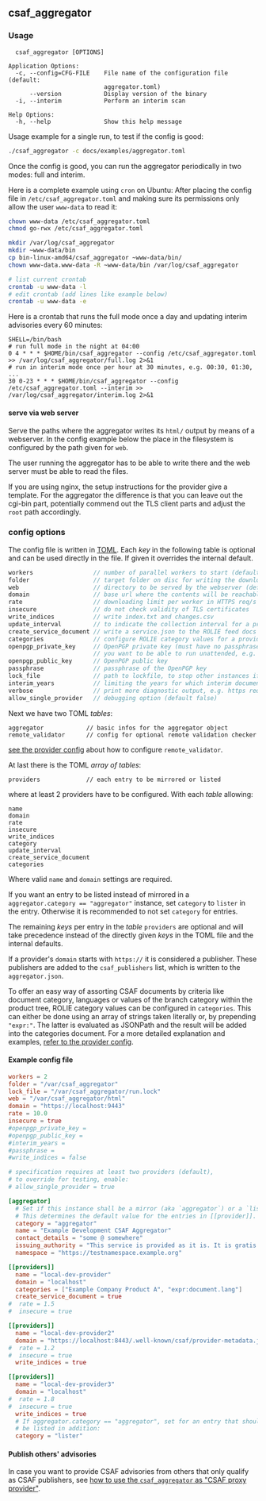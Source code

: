 ## csaf_aggregator

### Usage

```
  csaf_aggregator [OPTIONS]

Application Options:
  -c, --config=CFG-FILE    File name of the configuration file (default:
                           aggregator.toml)
      --version            Display version of the binary
  -i, --interim            Perform an interim scan

Help Options:
  -h, --help               Show this help message
```

Usage example for a single run, to test if the config is good:
```bash
./csaf_aggregator -c docs/examples/aggregator.toml
```

Once the config is good, you can run the aggregator periodically
in two modes: full and interim.

Here is a complete example using `cron` on Ubuntu: After placing
the config file in `/etc/csaf_aggregator.toml` and making sure
its permissions only allow the user `www-data` to read it:

```bash
chown www-data /etc/csaf_aggregator.toml
chmod go-rwx /etc/csaf_aggregator.toml

mkdir /var/log/csaf_aggregator
mkdir ~www-data/bin
cp bin-linux-amd64/csaf_aggregator ~www-data/bin/
chown www-data.www-data -R ~www-data/bin /var/log/csaf_aggregator

# list current crontab
crontab -u www-data -l
# edit crontab (add lines like example below)
crontab -u www-data -e
```

Here is a crontab that runs the full mode once a day and updating
interim advisories every 60 minutes:

```crontab
SHELL=/bin/bash
# run full mode in the night at 04:00
0 4 * * * $HOME/bin/csaf_aggregator --config /etc/csaf_aggregator.toml >> /var/log/csaf_aggregator/full.log 2>&1
# run in interim mode once per hour at 30 minutes, e.g. 00:30, 01:30, ...
30 0-23 * * * $HOME/bin/csaf_aggregator --config /etc/csaf_aggregator.toml --interim >> /var/log/csaf_aggregator/interim.log 2>&1
```


#### serve via web server

Serve the paths where the aggregator writes its `html/` output
by means of a webserver.
In the config example below the place in the filesystem
is configured by the path given for `web`.

The user running the aggregator has to be able to write there
and the web server must be able to read the files.

If you are using nginx, the setup instructions for the provider give
a template. For the aggregator the difference is that you can leave out
the cgi-bin part, potentially commend out the TLS client parts and
adjust the `root` path accordingly.


### config options

The config file is written in [TOML](https://toml.io/en/v1.0.0).
Each _key_ in the following table is optional and
can be used directly in the file. If given it overrides the internal default.

```go
workers                 // number of parallel workers to start (default 10)
folder                  // target folder on disc for writing the downloaded documents (default "/var/www")
web                     // directory to be served by the webserver (default "/var/www/html")
domain                  // base url where the contents will be reachable from outside (default "https://example.com")
rate                    // downloading limit per worker in HTTPS req/s (default: no limiting)
insecure                // do not check validity of TLS certificates
write_indices           // write index.txt and changes.csv
update_interval         // to indicate the collection interval for a provider (default ""on best effort")
create_service_document // write a service.json to the ROLIE feed docs for a provider (default false)
categories              // configure ROLIE category values for a provider
openpgp_private_key     // OpenPGP private key (must have no passphrase set, if
                        // you want to be able to run unattended, e.g. via cron.)
openpgp_public_key      // OpenPGP public key
passphrase              // passphrase of the OpenPGP key
lock_file               // path to lockfile, to stop other instances if one is not done (default no locking)
interim_years           // limiting the years for which interim documents are searched (default 0)
verbose                 // print more diagnostic output, e.g. https requests (default false)
allow_single_provider   // debugging option (default false)
```

Next we have two TOML _tables_:

```
aggregator            // basic infos for the aggregator object
remote_validator      // config for optional remote validation checker
```
[see the provider config](csaf_provider.md#provider-options) about
how to configure `remote_validator`.

At last there is the TOML _array of tables_:
```
providers             // each entry to be mirrored or listed
```

where at least 2 providers have to be configured.
With each _table_ allowing:

```
name
domain
rate
insecure
write_indices
category
update_interval
create_service_document
categories
```

Where valid `name` and `domain` settings are required.

If you want an entry to be listed instead of mirrored
in a `aggregator.category == "aggregator"` instance,
set `category` to `lister` in the entry.
Otherwise it is recommended to not set `category` for entries.

The remaining _keys_ per entry in the _table_ `providers`
are optional and will take precedence instead
of the directly given _keys_ in the TOML file and the internal defaults.

If a provider's `domain` starts with `https://` it is considered a publisher.
These publishers are added to the `csaf_publishers` list, which is written
to the `aggregator.json`.

To offer an easy way of assorting CSAF documents by criteria like
document category, languages or values of the branch category within
the product tree, ROLIE category values can be configured in `categories`.
This can either
be done using an array of strings taken literally or, by prepending `"expr:"`. 
The latter is evaluated as JSONPath and the result will be added into the 
categories document. For a more detailed explanation and examples,
[refer to the provider config](csaf_provider.md#provider-options).


#### Example config file
<!-- MARKDOWN-AUTO-DOCS:START (CODE:src=../docs/examples/aggregator.toml) -->
<!-- The below code snippet is automatically added from ../docs/examples/aggregator.toml -->
```toml
workers = 2
folder = "/var/csaf_aggregator"
lock_file = "/var/csaf_aggregator/run.lock"
web = "/var/csaf_aggregator/html"
domain = "https://localhost:9443"
rate = 10.0
insecure = true
#openpgp_private_key =
#openpgp_public_key =
#interim_years =
#passphrase =
#write_indices = false

# specification requires at least two providers (default),
# to override for testing, enable:
# allow_single_provider = true

[aggregator]
  # Set if this instance shall be a mirror (aka `aggregator`) or a `lister`.
  # This determines the default value for the entries in [[provider]].
  category = "aggregator"
  name = "Example Development CSAF Aggregator"
  contact_details = "some @ somewhere"
  issuing_authority = "This service is provided as it is. It is gratis for everybody."
  namespace = "https://testnamespace.example.org"

[[providers]]
  name = "local-dev-provider"
  domain = "localhost"
  categories = ["Example Company Product A", "expr:document.lang"]
  create_service_document = true
#  rate = 1.5
#  insecure = true

[[providers]]
  name = "local-dev-provider2"
  domain = "https://localhost:8443/.well-known/csaf/provider-metadata.json"
#  rate = 1.2
#  insecure = true
  write_indices = true

[[providers]]
  name = "local-dev-provider3"
  domain = "localhost"
#  rate = 1.8
#  insecure = true
  write_indices = true
  # If aggregator.category == "aggregator", set for an entry that should
  # be listed in addition:
  category = "lister"
```
<!-- MARKDOWN-AUTO-DOCS:END -->


#### Publish others' advisories

In case you want to provide CSAF advisories from others
that only qualify as CSAF publishers, see
[how to use the `csaf_aggregator` as "CSAF proxy provider"](proxy-provider-for-aggregator.md).
